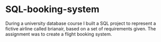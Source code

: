 # SQL-booking-system
During a university database course I built a SQL project to represent a fictive airline called brianair, based on a set of requirements given. The assignment was to create a flight booking system.
